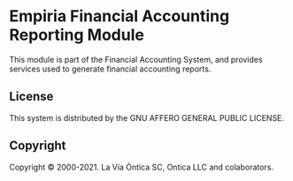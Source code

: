 ﻿# Empiria Financial Accounting Reporting Module

This module is part of the Financial Accounting System, and provides
services used to generate financial accounting reports.

## License

This system is distributed by the GNU AFFERO GENERAL PUBLIC LICENSE.

## Copyright

Copyright © 2000-2021. La Vía Óntica SC, Ontica LLC and colaborators.
